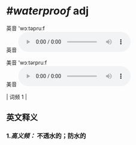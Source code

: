 # ***\#waterproof*** adj
英音 'wɔːtəpruːf  
英音
<audio src="./media/waterproof-B.aac" controls="controls"></audio>

美音 'wɔːtərpruːf  
美音
<audio src="./media/waterproof.aac" controls="controls"></audio>



| 词频 1 |  

英文释义
---
### 1.*高义频：* **不透水的；防水的**  


